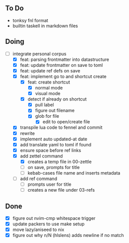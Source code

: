 ## To Do

- tonksy fnl format
- builtin taskell in markdown files

## Doing

- [ ] integrate personal corpus
  - [x] feat: parsing frontmatter into datastructure
  - [x] feat: update frontmatter on save to toml
  - [x] feat: update ref defs on save
  - [x] feat: implement go to and shortcut create
    - [x] feat: create shortcut
      - [x] normal mode
      - [x] visual mode
    - [x] detect if already on shortcut
      - [x] pull label
      - [x] figure out filename
      - [x] glob for file
        - [x] edit to open/create file
  - [x] transpile lua code to fennel and commit
  - [x] rewrite
  - [x] implement auto updated-at date
  - [x] add translate yaml to toml if found
  - [x] ensure space before ref links
  - [x] add zettel command
    - [x] creates a temp file in 00-zettle
    - [ ] on save, prompts for title
    - [ ] kebab-cases file name and inserts metadata
  - [ ] add ref command
    - [ ] prompts user for title
    - [ ] creates a new file under 03-refs

## Done

- [x] figure out nvim-cmp whitespace trigger
- [x] update packers to use make setup
- [x] move lazy/aniseed to nix
- [x] figure out why n/N (hlslens) adds newline if no match
